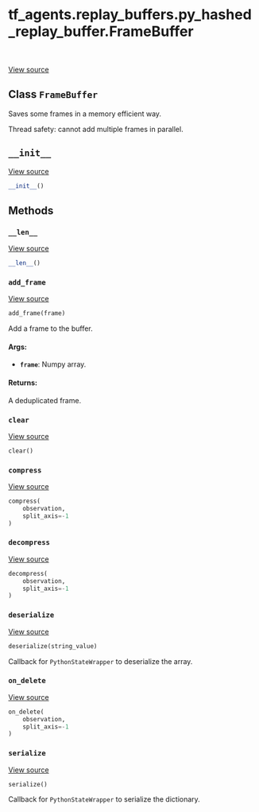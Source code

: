 <div itemscope itemtype="http://developers.google.com/ReferenceObject">
<meta itemprop="name" content="tf_agents.replay_buffers.py_hashed_replay_buffer.FrameBuffer" />
<meta itemprop="path" content="Stable" />
<meta itemprop="property" content="__init__"/>
<meta itemprop="property" content="__len__"/>
<meta itemprop="property" content="add_frame"/>
<meta itemprop="property" content="clear"/>
<meta itemprop="property" content="compress"/>
<meta itemprop="property" content="decompress"/>
<meta itemprop="property" content="deserialize"/>
<meta itemprop="property" content="on_delete"/>
<meta itemprop="property" content="serialize"/>
</div>

# tf_agents.replay_buffers.py_hashed_replay_buffer.FrameBuffer

<table class="tfo-notebook-buttons tfo-api" align="left">
</table>

<a target="_blank" href="https://github.com/tensorflow/agents/tree/master/tf_agents/replay_buffers/py_hashed_replay_buffer.py">View
source</a>

## Class `FrameBuffer`

Saves some frames in a memory efficient way.



<!-- Placeholder for "Used in" -->

Thread safety: cannot add multiple frames in parallel.

<h2 id="__init__"><code>__init__</code></h2>

<a target="_blank" href="https://github.com/tensorflow/agents/tree/master/tf_agents/replay_buffers/py_hashed_replay_buffer.py">View
source</a>

``` python
__init__()
```

## Methods

<h3 id="__len__"><code>__len__</code></h3>

<a target="_blank" href="https://github.com/tensorflow/agents/tree/master/tf_agents/replay_buffers/py_hashed_replay_buffer.py">View
source</a>

``` python
__len__()
```

<h3 id="add_frame"><code>add_frame</code></h3>

<a target="_blank" href="https://github.com/tensorflow/agents/tree/master/tf_agents/replay_buffers/py_hashed_replay_buffer.py">View
source</a>

``` python
add_frame(frame)
```

Add a frame to the buffer.

#### Args:

* <b>`frame`</b>: Numpy array.


#### Returns:

A deduplicated frame.

<h3 id="clear"><code>clear</code></h3>

<a target="_blank" href="https://github.com/tensorflow/agents/tree/master/tf_agents/replay_buffers/py_hashed_replay_buffer.py">View
source</a>

``` python
clear()
```

<h3 id="compress"><code>compress</code></h3>

<a target="_blank" href="https://github.com/tensorflow/agents/tree/master/tf_agents/replay_buffers/py_hashed_replay_buffer.py">View
source</a>

``` python
compress(
    observation,
    split_axis=-1
)
```

<h3 id="decompress"><code>decompress</code></h3>

<a target="_blank" href="https://github.com/tensorflow/agents/tree/master/tf_agents/replay_buffers/py_hashed_replay_buffer.py">View
source</a>

``` python
decompress(
    observation,
    split_axis=-1
)
```

<h3 id="deserialize"><code>deserialize</code></h3>

<a target="_blank" href="https://github.com/tensorflow/agents/tree/master/tf_agents/replay_buffers/py_hashed_replay_buffer.py">View
source</a>

``` python
deserialize(string_value)
```

Callback for `PythonStateWrapper` to deserialize the array.

<h3 id="on_delete"><code>on_delete</code></h3>

<a target="_blank" href="https://github.com/tensorflow/agents/tree/master/tf_agents/replay_buffers/py_hashed_replay_buffer.py">View
source</a>

``` python
on_delete(
    observation,
    split_axis=-1
)
```

<h3 id="serialize"><code>serialize</code></h3>

<a target="_blank" href="https://github.com/tensorflow/agents/tree/master/tf_agents/replay_buffers/py_hashed_replay_buffer.py">View
source</a>

``` python
serialize()
```

Callback for `PythonStateWrapper` to serialize the dictionary.
